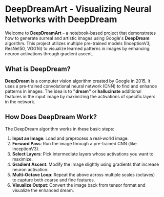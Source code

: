 # DeepDreamArt - Visualizing Neural Networks with DeepDream

Welcome to **DeepDreamArt** – a notebook-based project that demonstrates how to generate surreal and artistic images using Google's **DeepDream** algorithm. This project utilizes multiple pre-trained models (InceptionV3, ResNet50, VGG16) to visualize learned patterns in images by enhancing neuron activations through gradient ascent.


## What is DeepDream?

**DeepDream** is a computer vision algorithm created by Google in 2015. It uses a pre-trained convolutional neural network (CNN) to find and enhance patterns in images. The idea is to **"dream"** or **hallucinate** additional features in the input image by maximizing the activations of specific layers in the network.


## How Does DeepDream Work?

The DeepDream algorithm works in these basic steps:

1. **Input an Image**: Load and preprocess a real-world image.
2. **Forward Pass**: Run the image through a pre-trained CNN (like InceptionV3).
3. **Select Layers**: Pick intermediate layers whose activations you want to maximize.
4. **Gradient Ascent**: Modify the image slightly using gradients that increase neuron activation.
5. **Multi-Octave Loop**: Repeat the above across multiple scales (octaves) to capture both coarse and fine features.
6. **Visualize Output**: Convert the image back from tensor format and visualize the enhanced dream.
